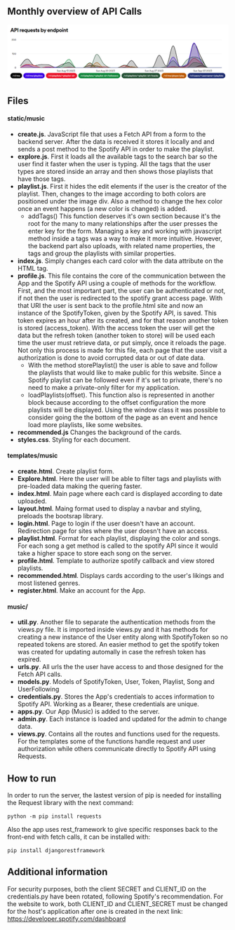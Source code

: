 
## Monthly overview of API Calls
![Alt text](image.png)


## Files
#### static/music
- **create.js**. JavaScript file that uses a Fetch API from a form to the backend server. After the data is received it stores it locally and and sends a post method to the Spotify API in order to make the playlist.
- **explore.js**. First it loads all the available tags to the search bar so the user find it faster when the user is typing. All the tags that the user types are stored inside an array and then shows those playlists that have those tags.
- **playlist.js**. First it hides the edit elements if the user is the creator of the playlist. Then, changes to the image according to both colors are positioned under the image div. Also a method to change the hex color once an event happens (a new color is changed) is added. 
	- addTags() This function deserves it's own section because it's the root for the many to many relationships after the user presses the enter key for the form. Managing a key and working with javascript method inside a tags was a way to make it more intuitive. However, the backend part also uploads, with related name properties, the tags and group the playlists with similar properties.
- **index.js**. Simply changes each card color with the data attribute on the HTML tag.
- **profile.js**. This file contains the core of the communication between the App and the Spotify API using a couple of methods for the workflow. First, and the most important part, the user can be authenticated or not, if not then the user is redirected to the spotify grant access page. With that URI the user is sent back to the profile.html site and now an instance of the SpotifyToken, given by the Spotify API, is saved. This token expires an hour after its created, and for that reason another token is stored (access_token). With the access token the user will get the data but the refresh token (another token to store) will be used each time the user must retrieve data, or put simply, once it reloads the page. Not only this process is made for this file, each page that the user visit a authorization is done to avoid corrupted data or out of date data.
	- With the method storePlaylist() the user is able to save and follow the playlists that would like to make public for this website. Since a Spotify playlist can be followed even if it's set to private, there's no need to make a private-only filter for my application.
	 - loadPlaylists(offset). This function also is represented in another block because according to the offset configuration the more playlists will be displayed. Using the window class it was possible to consider going the the bottom of the page as an event and hence load more playlists, like some websites.
- **recommended.js** Changes the background of the cards.
- **styles.css**. Styling for each document.
#### templates/music
- **create.html**. Create playlist form.
- **Explore.html**. Here the user will be able to filter tags and playlists with pre-loaded data making the quering faster.
- **index.html**. Main page where each card is displayed according to date uploaded.
- **layout.html**. Maing format used to display a navbar and styling, preloads the bootsrap library.
- **login.html**. Page to login if the user doesn't have an account. Redirection page for sites where the user doesn't have an access.
- **playlist.html**. Format for each playlist, displaying the color and songs. For each song a get method is called to the spotify API since it would take a higher space to store each song on the server.
- **profile.html**. Template to authorize spotify callback and view stored playlists.
- **recommended.html**. Displays cards according to the user's likings and most listened genres.
- **register.html**. Make an account for the App.
#### music/
- **util.py**. Another file to separate the authentication methods from the views.py file. It is imported inside views.py and it has methods for creating a new instance of the User entity along with SpotifyToken so no repeated tokens are stored. An easier method to get the spotify token was created for updating automally in case the refresh token has expired.
- **urls.py**. All urls the the user have access to and those designed for the Fetch API calls.
- **models.py**. Models of SpotifyToken, User, Token, Playlist, Song and UserFollowing
- **credentials.py**. Stores the App's credentials to acces information to Spotify API. Working as a Bearer, these credentials are unique.
- **apps.py**. Our App (Music) is added to the server.
- **admin.py**. Each instance is loaded and updated for the admin to change data.
- **views.py**. Contains all the routes and functions used for the requests. For the templates some of the functions handle request and user authorization while others communicate directly to Spotify API using Requests.
## How to run
In order to run the server, the lastest version of pip is needed for installing the Request library with the next command:
```
python -m pip install requests
```
Also the app uses rest_framework to give specific responses back to the front-end with fetch calls, it can be installed with:
```
pip install djangorestframework
```

## Additional information
For security purposes, both the client SECRET and CLIENT_ID on the credentials.py have been rotated, following Spotify's recommendation. For the website to work, both CLIENT_ID and CLIENT_SECRET must be changed for the host's application after one is created in the next link: https://developer.spotify.com/dashboard
